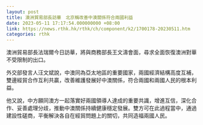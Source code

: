 ```yaml
---
layout: post
title: 澳洲貿易部長訪華　北京稱改善中澳關係符合兩國利益
date: 2023-05-11 17:17:54.000000000 +08:00
link: https://news.rthk.hk/rthk/ch/component/k2/1700178-20230511.htm
categories: rthk
---
```


澳洲貿易部長法瑞爾今日訪華，將與商務部長王文濤會面，尋求全面恢復澳洲對華不受限制的出口。

外交部發言人汪文斌說，中澳同為亞太地區的重要國家，兩國經濟結構高度互補，雙邊經貿合作互利共贏，改善維護發展好中澳關係，符合兩國和兩國人民的根本利益。

他又說，中方願同澳方一起落實好兩國領導人達成的重要共識，增進互信，深化合作、妥善處理分歧，推動中澳關係持續健康穩定發展。雙方可在此過程當中，通過建設性磋商，平衡解決各自在經貿問題上的關切，共同造福兩國人民。
